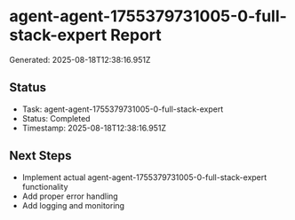 # agent-agent-1755379731005-0-full-stack-expert Report

Generated: 2025-08-18T12:38:16.951Z

## Status
- Task: agent-agent-1755379731005-0-full-stack-expert
- Status: Completed
- Timestamp: 2025-08-18T12:38:16.951Z

## Next Steps
- Implement actual agent-agent-1755379731005-0-full-stack-expert functionality
- Add proper error handling
- Add logging and monitoring
